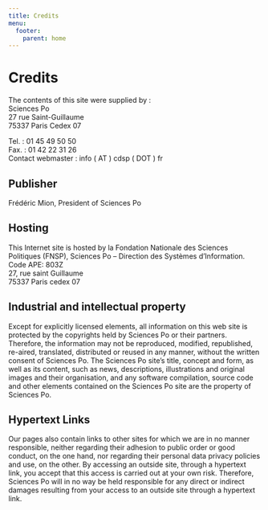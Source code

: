 ```yaml
---
title: Credits
menu:
  footer:
    parent: home
---
```


# Credits
The contents of this site were supplied by :<br>
Sciences Po<br>
27 rue Saint-Guillaume<br>
75337 Paris Cedex 07<br>

Tel. : 01 45 49 50 50<br>
Fax. : 01 42 22 31 26<br>
Contact webmaster : info ( AT ) cdsp ( DOT ) fr<br>

## Publisher
Frédéric Mion, President of Sciences Po

## Hosting
This Internet site is hosted by la Fondation Nationale des Sciences Politiques (FNSP), Sciences Po – Direction des Systèmes d’Information.<br>
Code APE: 803Z<br>
27, rue saint Guillaume<br>
75337 Paris cedex 07<br>

##  Industrial and intellectual property
Except for explicitly licensed elements, all information on this web site is protected by the copyrights held by Sciences Po or their partners.
Therefore, the information may not be reproduced, modified, republished, re-aired, translated, distributed or reused in any manner, without the written consent of Sciences Po.
The Sciences Po site’s title, concept and form, as well as its content, such as news, descriptions, illustrations and original images and their organisation, and any software compilation, source code and other elements contained on the Sciences Po site are the property of Sciences Po.

## Hypertext Links
Our pages also contain links to other sites for which we are in no manner responsible, neither regarding their adhesion to public order or good conduct, on the one hand, nor regarding their personal data privacy policies and use, on the other.
By accessing an outside site, through a hypertext link, you accept that this access is carried out at your own risk. Therefore, Sciences Po will in no way be held responsible for any direct or indirect damages resulting from your access to an outside site through a hypertext link.
